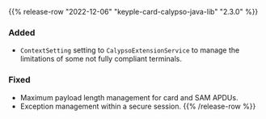 {{% release-row "2022-12-06" "keyple-card-calypso-java-lib" "2.3.0" %}} 
### Added - `ContextSetting` setting to `CalypsoExtensionService` to manage the limitations of some not fully compliant terminals. ### Fixed - Maximum payload length management for card and SAM APDUs. - Exception management within a secure session.
{{% /release-row %}}
